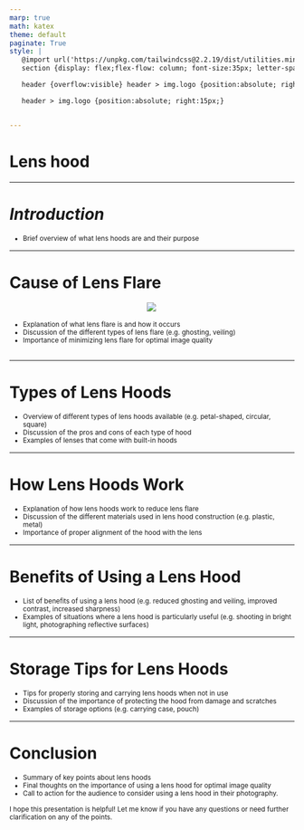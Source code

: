 ```yaml
---
marp: true
math: katex
theme: default
paginate: True
style: |
   @import url('https://unpkg.com/tailwindcss@2.2.19/dist/utilities.min.css');
   section {display: flex;flex-flow: column; font-size:35px; letter-spacing:1.4px;}

   header {overflow:visible} header > img.logo {position:absolute; right:15px;}

   header > img.logo {position:absolute; right:15px;}


---
```

<!-- backgroundColor: white -->
<!-- _class: lead -->

 # Lens hood

---
<style scoped>p,li {font-size:0.96em}</style>

 # _Introduction_

- Brief overview of what lens hoods are and their purpose

---
<style scoped>p,li {font-size:0.84em}</style>

 # Cause of Lens Flare
<div style='flex:1 1 auto; min-height:0;' class="grid grid-cols-8 gap-4">
<div style='display:flex; flex-flow:column; min-height:0;' class="col-span-4">

<div style="display: flex; flex: 1 1 auto; flex-flow: row; min-height: 0"><div style="display: flex; flex: 1 1 auto; justify-content: center;min-height:0;min-width:0; margin-bottom:0.1em;;margin-right:0.15em">
<img style='object-fit: contain; max-height:100%; max-width:100%; background-color: rgba(0,0,0,0);' src='https://upload.wikimedia.org/wikipedia/commons/thumb/6/6f/Lens_flare_scheme_en.svg/220px-Lens_flare_scheme_en.svg.png'/>
</div>
</div>

</div>

<div style='display:flex; flex-flow:column; min-height:0;' class="col-span-4">

- Explanation of what lens flare is and how it occurs
- Discussion of the different types of lens flare (e.g. ghosting, veiling)
- Importance of minimizing lens flare for optimal image quality
</div>

</div>


---
<style scoped>p,li {font-size:0.88em}</style>

 # Types of Lens Hoods

- Overview of different types of lens hoods available (e.g. petal-shaped, circular, square)
- Discussion of the pros and cons of each type of hood
- Examples of lenses that come with built-in hoods

---
<style scoped>p,li {font-size:0.88em}</style>

 # How Lens Hoods Work
- Explanation of how lens hoods work to reduce lens flare
- Discussion of the different materials used in lens hood construction (e.g. plastic, metal)
- Importance of proper alignment of the hood with the lens


---
<style scoped>p,li {font-size:0.92em}</style>

 # Benefits of Using a Lens Hood

- List of benefits of using a lens hood (e.g. reduced ghosting and veiling, improved contrast, increased sharpness)
- Examples of situations where a lens hood is particularly useful (e.g. shooting in bright light, photographing reflective surfaces)

---
<style scoped>p,li {font-size:0.88em}</style>

 # Storage Tips for Lens Hoods

- Tips for properly storing and carrying lens hoods when not in use
- Discussion of the importance of protecting the hood from damage and scratches
- Examples of storage options (e.g. carrying case, pouch)

---
<style scoped>p,li {font-size:0.84em}</style>

 # Conclusion
- Summary of key points about lens hoods
- Final thoughts on the importance of using a lens hood for optimal image quality
- Call to action for the audience to consider using a lens hood in their photography.

I hope this presentation is helpful! Let me know if you have any questions or need further clarification on any of the points.
